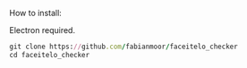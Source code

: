 How to install: 

Electron required.

```rb
git clone https://github.com/fabianmoor/faceitelo_checker
cd faceitelo_checker
```
